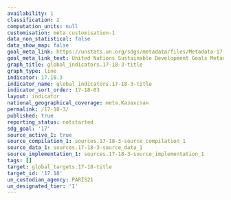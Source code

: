 ```yaml
---
availability: 1
classification: 2
computation_units: null
customisation: meta.customisation-1
data_non_statistical: false
data_show_map: false
goal_meta_link: https://unstats.un.org/sdgs/metadata/files/Metadata-17-18-03.pdf
goal_meta_link_text: United Nations Sustainable Development Goals Metadata (pdf 468kB)
graph_title: global_indicators.17-18-3-title
graph_type: line
indicator: 17.18.3
indicator_name: global_indicators.17-18-3-title
indicator_sort_order: 17-18-03
layout: indicator
national_geographical_coverage: meta.Казахстан
permalink: /17-18-3/
published: true
reporting_status: notstarted
sdg_goal: '17'
source_active_1: true
source_compilation_1: sources.17-18-3-source_compilation_1
source_data_1: sources.17-18-3-source_data_1
source_implementation_1: sources.17-18-3-source_implementation_1
tags: []
target: global_targets.17-18-title
target_id: '17.18'
un_custodian_agency: PARIS21
un_designated_tier: '1'
---
```

